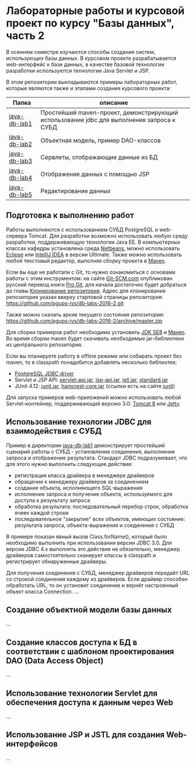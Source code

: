 # Лабораторные работы и курсовой проект по курсу "Базы данных", часть 2

В осеннем семестре изучаются способы создания систем, использующих базы данных. В курсовом проекте разрабатывается web-интерфейс к базе данных, в качестве базовой технологии разработки используются технологии Java Servlet и JSP.

В этом репозитории выкладываются примеры лабораторных работ, которые являются также и этапами создания курсового проекта:

Папка | описание
---- | ----
[java-db-lab1](java-db-lab1) | Простейший maven-проект, демонстрирующий использование jdbc для выполнения запроса к СУБД
[java-db-lab2](java-db-lab2) | Объектная модель, пример DAO-классов
[java-db-lab3](java-db-lab3) | Сервлеты, отображающие данные из БД
[java-db-lab4](java-db-lab4) | Отображение данных с помощью JSP
[java-db-lab5](java-db-lab5) | Редактирование данных


## Подготовка к выполнению работ
Работы выполняются с использованием СУБД PostgreSQL и web-сервера Tomcat. Для разработки возможно использовать любую среду разработки, поддерживающую технологии Java EE. В компьютерных классах кафедры установлена среда [Netbeans](https://netbeans.org/), можно использовать [Eclipse](https://eclipse.org/) или [IntelliJ IDEA](http://www.jetbrains.com/idea/) в версии Ultimate. Также можно использовать любой текстовый редактор, выполняя сборку проекта в [Maven](https://maven.apache.org/).

Если вы еще не работали с Git, то нужно ознакомиться с основами работы с этим инструментом: на сайте [Git-SCM.com](https://git-scm.com/) опубликован русский перевод книги [Pro Git](https://git-scm.com/book/ru/v2), для начала достаточно будет добраться до главы [Клонирование репозитория](https://git-scm.com/book/ru/v2/%D0%9E%D1%81%D0%BD%D0%BE%D0%B2%D1%8B-Git-%D0%A1%D0%BE%D0%B7%D0%B4%D0%B0%D0%BD%D0%B8%D0%B5-Git-%D1%80%D0%B5%D0%BF%D0%BE%D0%B7%D0%B8%D1%82%D0%BE%D1%80%D0%B8%D1%8F#Клонирование-существующего-репозитория). Адрес для клонирования репозитория указан вверху стартовой страницы репозитория: https://github.com/pgups-ivs/db-labs-2016-2.git

Также можно скачать архив текущего состояния репозитория: https://github.com/pgups-ivs/db-labs-2016-2/archive/master.zip

Для сборки примеров работ необходимо установить [JDK SE8](http://www.oracle.com/technetwork/java/javase/downloads/index.html) и  [Maven](https://maven.apache.org/). Во время сборки maven будет скачивать необходимые jar-библиотеки из центрального репозитория. 

Если вы планируете работу в offline режиме или собирать проект без maven, то в classpath понадобится добавлять несколько библиотек:

  * [PostgreSQL JDBC driver](https://jdbc.postgresql.org/download/postgresql-9.4.1209.jar)
  * Servlet и JSP API: [servlet-api.jar](http://central.maven.org/maven2/javax/servlet/javax.servlet-api/3.1.0/javax.servlet-api-3.1.0.jar), [jsp-api.jar](http://central.maven.org/maven2/javax/servlet/jsp/jsp-api/2.2/jsp-api-2.2.jar), [jstl.jar](http://central.maven.org/maven2/jstl/jstl/1.2/jstl-1.2.jar), [standard.jar](http://central.maven.org/maven2/taglibs/standard/1.1.2/standard-1.1.2.jar)
  * JUnit 4.12: [junit.jar](http://central.maven.org/maven2/junit/junit/4.12/junit-4.12.jar), [hamcrest-core.jar](http://central.maven.org/maven2/org/hamcrest/hamcrest-core/1.3/hamcrest-core-1.3.jar) (ссылки есть на сайте [junit](https://github.com/junit-team/junit4/wiki/Download-and-Install))

Для запуска примеров web-приложений можно использовать любой Servlet-контейнер, поддерживающий версию 3.0: [Tomcat 8](http://tomcat.apache.org/download-80.cgi) или [Jetty](http://www.eclipse.org/jetty/).

## Использование технологии JDBC для взаимодействия с СУБД
Пример в директории [java-db-lab1](java-db-lab1) демонстрирует простейший сценарий работы с СУБД - установление соединения, выполнение запроса и отображение результата. Стандарт JDBC подразумевает, что для этого нужно выполнить следующие действия:
 * регистрация класса драйвера в менеджере драйверов
 * обращение к менеджеру драйверов за соединением
 * создание объекта, исполняющего SQL-выражения
 * исполнение запроса и получение объекта, используемого для доступа к результату запроса
 * обработка результата: последовательный перебор строк, обработка ячеек каждой строки
 * последовательное "закрытие" всех объектов, имеющих состояние: результата запроса, объекта-выражения и соединения с СУБД


В примере показан явный вызов Class.forName(), который было необходимо выполнить при использовании версии JDBC 3.0. Для версии JDBC 4.x выполнять это действие не обязательно, менеджер драйверов самостоятельно сканирует классы в classpath и регистрирует обнаруженные драйверы.

Для получения соединения с СУБД, менеджер драйверов передаёт URL со строкой соединения каждому из драйверов. Если драйвер способен обработать URL, то он установит соединение и вернёт настроенный объект класса Connection.
...

## Создание объектной модели базы данных
...

## Создание классов доступа к БД в соответствии с шаблоном проектирования DAO (Data Access Object)
...

## Использование технологии Servlet для обеспечения доступа к данным через Web
...

## Использование JSP и JSTL для создания Web-интерфейсов
...
